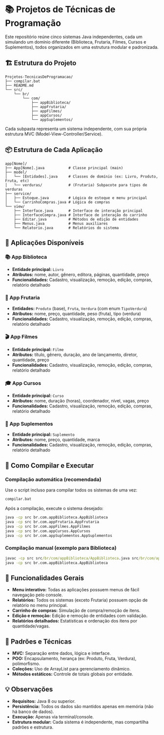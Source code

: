 # 📚 Projetos de Técnicas de Programação

Este repositório reúne cinco sistemas Java independentes, cada um simulando um domínio diferente (Biblioteca, Frutaria, Filmes, Cursos e Suplementos), todos organizados em uma estrutura modular e padronizada.

## 🏗️ Estrutura do Projeto

```
Projetos-TecnicasDeProgramacao/
├── compilar.bat
├── README.md
└── src/
    └── br/
        └── com/
            ├── appBiblioteca/
            ├── appFrutaria/
            ├── appFilmes/
            ├── appCursos/
            └── appSuplementos/
```

Cada subpasta representa um sistema independente, com sua própria estrutura MVC (Model-View-Controller/Service).

## 📦 Estrutura de Cada Aplicação

```
app[Nome]/
├── App[Nome].java           # Classe principal (main)
├── model/
│   └── [Entidades].java     # Classes de domínio (ex: Livro, Produto, Fruta, etc)
│   └── verduras/            # (Frutaria) Subpacote para tipos de verduras
├── service/
│   ├── Estoque.java         # Lógica de estoque e menu principal
│   └── CarrinhoCompras.java # Lógica de compras
└── view/
    ├── Interface.java       # Interface de interação principal
    ├── InterfaceCompra.java # Interface de interação do carrinho
    ├── Editar.java          # Métodos de edição de entidades
    ├── Menus.java           # Menus auxiliares
    └── Relatorio.java       # Relatórios do sistema
```

## 🎯 Aplicações Disponíveis

### 📚 App Biblioteca
- **Entidade principal:** `Livro`
- **Atributos:** nome, autor, gênero, editora, páginas, quantidade, preço
- **Funcionalidades:** Cadastro, visualização, remoção, edição, compras, relatório detalhado

### 🍎 App Frutaria
- **Entidades:** `Produto` (base), `Fruta`, `Verdura` (com enum `TipoVerdura`)
- **Atributos:** nome, preço, quantidade, peso (fruta), tipo (verdura)
- **Funcionalidades:** Cadastro, visualização, remoção, edição, compras, relatório detalhado

### 🎬 App Filmes
- **Entidade principal:** `Filme`
- **Atributos:** título, gênero, duração, ano de lançamento, diretor, quantidade, preço
- **Funcionalidades:** Cadastro, visualização, remoção, edição, compras, relatório detalhado

### 🎓 App Cursos
- **Entidade principal:** `Curso`
- **Atributos:** nome, duração (horas), coordenador, nível, vagas, preço
- **Funcionalidades:** Cadastro, visualização, remoção, edição, compras, relatório detalhado

### 💊 App Suplementos
- **Entidade principal:** `Suplemento`
- **Atributos:** nome, preço, quantidade, marca
- **Funcionalidades:** Cadastro, visualização, remoção, edição, compras, relatório detalhado

## 🚀 Como Compilar e Executar

### Compilação automática (recomendada)

Use o script incluso para compilar todos os sistemas de uma vez:

```bat
compilar.bat
```

Após a compilação, execute o sistema desejado:

```bat
java -cp src br.com.appBiblioteca.AppBiblioteca
java -cp src br.com.appFrutaria.AppFrutaria
java -cp src br.com.appFilmes.AppFilmes
java -cp src br.com.appCursos.AppCursos
java -cp src br.com.appSuplementos.AppSuplementos
```

### Compilação manual (exemplo para Biblioteca)

```bat
javac -cp src src/br/com/appBiblioteca/AppBiblioteca.java src/br/com/appBiblioteca/model/Livro.java src/br/com/appBiblioteca/service/Estoque.java src/br/com/appBiblioteca/service/CarrinhoCompras.java src/br/com/appBiblioteca/view/Interface.java src/br/com/appBiblioteca/view/Editar.java src/br/com/appBiblioteca/view/Relatorio.java
java -cp src br.com.appBiblioteca.AppBiblioteca
```

## 📝 Funcionalidades Gerais

- **Menu interativo:** Todas as aplicações possuem menus de fácil navegação pelo console.
- **Relatórios:** Todos os sistemas (exceto Frutaria) possuem opção de relatório no menu principal.
- **Carrinho de compras:** Simulação de compra/remoção de itens.
- **Edição e remoção:** Edição e remoção de entidades com validação.
- **Relatórios detalhados:** Estatísticas e ordenação dos itens por quantidade/vagas.

## 🎨 Padrões e Técnicas

- **MVC:** Separação entre dados, lógica e interface.
- **POO:** Encapsulamento, herança (ex: Produto, Fruta, Verdura), polimorfismo.
- **Coleções:** Uso de ArrayList para gerenciamento dinâmico.
- **Métodos estáticos:** Controle de totais globais por entidade.

## 💡 Observações

- **Requisitos:** Java 8 ou superior.
- **Persistência:** Todos os dados são mantidos apenas em memória (não há banco de dados).
- **Execução:** Apenas via terminal/console.
- **Estrutura modular:** Cada sistema é independente, mas compartilha padrões e estrutura.